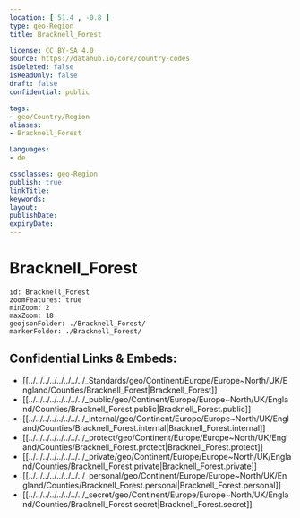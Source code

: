 ```yaml
---
location: [ 51.4 , -0.8 ] 
type: geo-Region
title: Bracknell_Forest

license: CC BY-SA 4.0
source: https://datahub.io/core/country-codes
isDeleted: false
isReadOnly: false
draft: false
confidential: public

tags:
- geo/Country/Region
aliases:
- Bracknell_Forest

Languages:
- de

cssclasses: geo-Region
publish: true
linkTitle: 
keywords: 
layout: 
publishDate: 
expiryDate: 
---
```


# Bracknell_Forest

```leaflet
id: Bracknell_Forest
zoomFeatures: true 
minZoom: 2 
maxZoom: 18
geojsonFolder: ./Bracknell_Forest/
markerFolder: ./Bracknell_Forest/
```


## Confidential Links & Embeds: 
- [[../../../../../../../../_Standards/geo/Continent/Europe/Europe~North/UK/England/Counties/Bracknell_Forest|Bracknell_Forest]] 
- [[../../../../../../../../_public/geo/Continent/Europe/Europe~North/UK/England/Counties/Bracknell_Forest.public|Bracknell_Forest.public]] 
- [[../../../../../../../../_internal/geo/Continent/Europe/Europe~North/UK/England/Counties/Bracknell_Forest.internal|Bracknell_Forest.internal]] 
- [[../../../../../../../../_protect/geo/Continent/Europe/Europe~North/UK/England/Counties/Bracknell_Forest.protect|Bracknell_Forest.protect]] 
- [[../../../../../../../../_private/geo/Continent/Europe/Europe~North/UK/England/Counties/Bracknell_Forest.private|Bracknell_Forest.private]] 
- [[../../../../../../../../_personal/geo/Continent/Europe/Europe~North/UK/England/Counties/Bracknell_Forest.personal|Bracknell_Forest.personal]] 
- [[../../../../../../../../_secret/geo/Continent/Europe/Europe~North/UK/England/Counties/Bracknell_Forest.secret|Bracknell_Forest.secret]] 

